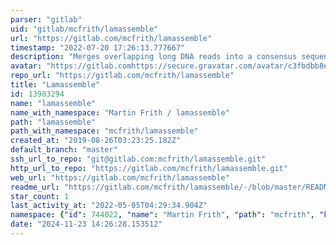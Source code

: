 ```yaml
---
parser: "gitlab"
uid: "gitlab/mcfrith/lamassemble"
url: "https://gitlab.com/mcfrith/lamassemble"
timestamp: "2022-07-20 17:26:13.777667"
description: "Merges overlapping long DNA reads into a consensus sequences"
avatar: "https://gitlab.comhttps://secure.gravatar.com/avatar/c3fbdbb8e0bf1cd10256495e870fce10?s=80&d=identicon"
repo_url: "https://gitlab.com/mcfrith/lamassemble"
title: "Lamassemble"
id: 13983294
name: "lamassemble"
name_with_namespace: "Martin Frith / lamassemble"
path: "lamassemble"
path_with_namespace: "mcfrith/lamassemble"
created_at: "2019-08-26T03:23:25.182Z"
default_branch: "master"
ssh_url_to_repo: "git@gitlab.com:mcfrith/lamassemble.git"
http_url_to_repo: "https://gitlab.com/mcfrith/lamassemble.git"
web_url: "https://gitlab.com/mcfrith/lamassemble"
readme_url: "https://gitlab.com/mcfrith/lamassemble/-/blob/master/README.md"
star_count: 1
last_activity_at: "2022-05-05T04:29:34.904Z"
namespace: {"id": 744022, "name": "Martin Frith", "path": "mcfrith", "kind": "user", "full_path": "mcfrith", "parent_id": null, "avatar_url": "https://secure.gravatar.com/avatar/c3fbdbb8e0bf1cd10256495e870fce10?s=80&d=identicon", "web_url": "https://gitlab.com/mcfrith"}
date: "2024-11-23 14:26:28.153512"
---
```

